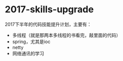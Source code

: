 # 2017-skills-upgrade
2017下半年的代码技能提升计划，主要有：
- 多线程（就是那两本多线程的书看完，敲里面的代码）
- spring，尤其是ioc
- netty
- 网络通讯的学习

